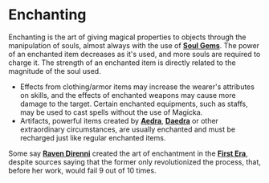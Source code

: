 # Enchanting

Enchanting is the art of giving magical properties to objects through the manipulation of souls, almost always with the use of **[Soul Gems](https://uesp.net/wiki/Lore:Soul_gem)**. The power of an enchanted item decreases as it's used, and more souls are required to charge it. The strength of an enchanted item is directly related to the magnitude of the soul used.

* Effects from clothing/armor items may increase the wearer's attributes on skills, and the effects of enchanted weapons may cause more damage to the target. Certain enchanted equipments, such as staffs, may be used to cast spells without the use of Magicka.
* Artifacts, powerful items created by **[Aedra](https://en.uesp.net/wiki/Lore:Aedra)**, **[Daedra](https://en.uesp.net/wiki/Lore:Daedra)** or other extraordinary circumstances, are usually enchanted and must be recharged just like regular enchanted items.

Some say **[Raven Direnni](https://en.uesp.net/wiki/Lore:Raven_Direnni)** created the art of enchantment in the **[First Era](https://en.uesp.net/wiki/Lore:First_Era)**, despite sources saying that the former only revolutionized the process, that, before her work, would fail 9 out of 10 times.